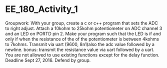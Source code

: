 # EE_180_Activity_1
Groupwork:  With your group, create a c or c++ program that sets the ADC to right adjust. Attach a 10kohm to 25kohm potentiometer on ADC channel 3 and an LED on PORTD pin 2. Make your program such that the LED is if and only if when the resistance of the of the potentiometer is between 4kohms to 7kohms. Transmit via uart (9600, 8n1)also the adc value followed by a newline.  bonus: transmit the resistance value via uart followed by a uart.     You are not allowed to use existing functions except for the delay function.     Deadline Sept 27, 2016. Defend by group.
